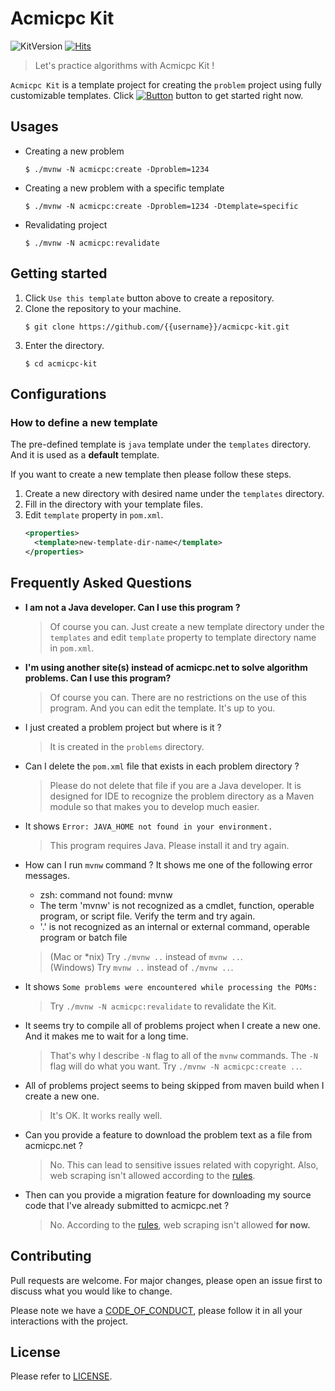 # Acmicpc Kit

![KitVersion](https://img.shields.io/badge/kit_version-v1.0.0-blue.svg)
[![Hits](https://hits.sh/github.com/silentsoft/acmicpc-kit.svg)](https://hits.sh)

> Let's practice algorithms with Acmicpc Kit !

`Acmicpc Kit` is a template project for creating the `problem` project using fully customizable templates. Click [![Button](https://img.shields.io/badge/-Use_this_template-brightgreen.svg)](https://github.com/silentsoft/acmicpc-kit/generate) button to get started right now.

## Usages
  - Creating a new problem
    ```
    $ ./mvnw -N acmicpc:create -Dproblem=1234 
    ```
  - Creating a new problem with a specific template
    ```
    $ ./mvnw -N acmicpc:create -Dproblem=1234 -Dtemplate=specific
    ```
  - Revalidating project
    ```
    $ ./mvnw -N acmicpc:revalidate
    ```

## Getting started
  1. Click `Use this template` button above to create a repository.
  1. Clone the repository to your machine.
     ```
     $ git clone https://github.com/{{username}}/acmicpc-kit.git
     ```
  1. Enter the directory.
     ```
     $ cd acmicpc-kit
     ```

## Configurations

### How to define a new template
The pre-defined template is `java` template under the `templates` directory. And it is used as a **default** template.

If you want to create a new template then please follow these steps.

  1. Create a new directory with desired name under the `templates` directory.
  1. Fill in the directory with your template files.
  1. Edit `template` property in `pom.xml`.
     ```xml
     <properties>
       <template>new-template-dir-name</template>
     </properties>
     ```

## Frequently Asked Questions
- **I am not a Java developer. Can I use this program ?**
  > Of course you can. Just create a new template directory under the `templates` and edit `template` property to template directory name in `pom.xml`.

- **I'm using another site(s) instead of acmicpc.net to solve algorithm problems. Can I use this program?**
  > Of course you can. There are no restrictions on the use of this program. And you can edit the template. It's up to you.

- I just created a problem project but where is it ?
  > It is created in the `problems` directory.

- Can I delete the `pom.xml` file that exists in each problem directory ?
  > Please do not delete that file if you are a Java developer. It is designed for IDE to recognize the problem directory as a Maven module so that makes you to develop much easier. 

- It shows `Error: JAVA_HOME not found in your environment.`
  > This program requires Java. Please install it and try again.

- How can I run `mvnw` command ? It shows me one of the following error messages.

  - zsh: command not found: mvnw
  - The term 'mvnw' is not recognized as a cmdlet, function, operable program, or script file. Verify the term and try again.
  - '.' is not recognized as an internal or external command, operable program or batch file

  > (Mac or *nix) Try `./mvnw ..` instead of `mvnw ..`.  
  > (Windows) Try `mvnw ..` instead of `./mvnw ..`.

- It shows `Some problems were encountered while processing the POMs:`
  > Try `./mvnw -N acmicpc:revalidate` to revalidate the Kit.

- It seems try to compile all of problems project when I create a new one. And it makes me to wait for a long time.
  > That's why I describe `-N` flag to all of the `mvnw` commands. The `-N` flag will do what you want. Try `./mvnw -N acmicpc:create ..`.

- All of problems project seems to being skipped from maven build when I create a new one.
  > It's OK. It works really well.

- Can you provide a feature to download the problem text as a file from acmicpc.net ?
  > No. This can lead to sensitive issues related with copyright. Also, web scraping isn't allowed according to the [rules](https://www.acmicpc.net/help/rule).

- Then can you provide a migration feature for downloading my source code that I've already submitted to acmicpc.net ?
  > No. According to the [rules](https://www.acmicpc.net/help/rule), web scraping isn't allowed **for now.**

## Contributing
Pull requests are welcome. For major changes, please open an issue first to discuss what you would like to change.

Please note we have a [CODE_OF_CONDUCT](https://github.com/silentsoft/acmicpc-kit/blob/master/CODE_OF_CONDUCT.md), please follow it in all your interactions with the project.

## License
Please refer to [LICENSE](https://github.com/silentsoft/acmicpc-kit/blob/master/LICENSE.txt).
